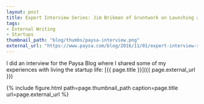 ```yaml
---
layout: post
title: Expert Interview Series: Jim Brikman of Gruntwork on Launching a Startup
tags:
- External Writing
- Startups
thumbnail_path: "blog/thumbs/paysa-interview.png"
external_url: "https://www.paysa.com/blog/2016/11/01/expert-interview-series-jim-brikman-of-gruntwork-on-launching-a-startup/"
---
```


I did an interview for the Paysa Blog where I shared some of my experiences with living the startup life:
[{{ page.title }}]({{ page.external_url }})

{% include figure.html path=page.thumbnail_path caption=page.title url=page.external_url %}


